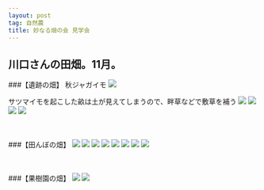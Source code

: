 ```yaml
---
layout: post
tag: 自然農
title: 妙なる畑の会 見学会
---
```

## 川口さんの田畑。11月。

###【遺跡の畑】
秋ジャガイモ
![](https://c1.staticflickr.com/1/578/22445691868_71e4bd4581.jpg)

サツマイモを起こした畝は土が見えてしまうので、畔草などで敷草を補う
![](https://c2.staticflickr.com/6/5777/22445705738_038b1bde89.jpg)
![](https://c2.staticflickr.com/6/5705/22242902083_c26441d3d5.jpg)
![](https://c2.staticflickr.com/6/5755/22472087059_0f9a5b26fd.jpg)
![](https://c2.staticflickr.com/6/5681/22471913589_7f9b5fd161.jpg)

　

###【田んぼの畑】
![](https://c2.staticflickr.com/6/5693/22875231411_b848ee1ab5.jpg)
![](https://c1.staticflickr.com/1/590/22676093560_fa4726ed00.jpg)
![](https://c1.staticflickr.com/1/777/22850609052_71fe1292be.jpg)
![](https://c2.staticflickr.com/6/5762/22838127816_feda8808e7.jpg)
![](https://c2.staticflickr.com/6/5754/22838141056_6a0f26d811.jpg)
![](https://c2.staticflickr.com/6/5640/22445778467_3d22b2ce45.jpg)
![](https://c2.staticflickr.com/6/5828/22838168366_9e677923ca.jpg)
![](https://c2.staticflickr.com/6/5731/22864180415_fb715d13f3.jpg)

　

###【果樹園の畑】
![](https://c2.staticflickr.com/6/5770/22241438804_6df3c1de4e.jpg)
![](https://c2.staticflickr.com/6/5695/22243053243_879e841bf1.jpg)

